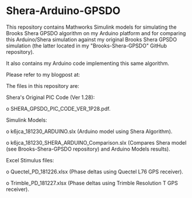 # Shera-Arduino-GPSDO

This repository contains Mathworks Simulink models for simulating the Brooks Shera GPSDO algorithm on my Arduino platform and for comparing this Arduino/Shera simulation against my original Brooks Shera GPSDO simulation (the latter located in my "Brooks-Shera-GPSDO" GitHub repository).

It also contains my Arduino code implementing this same algorithm.

Please refer to my blogpost at: 

The files in this repository are:

Shera's Original PIC Code (Ver 1.28):

o  SHERA_GPSDO_PIC_CODE_VER_1P28.pdf.
  
Simulink Models:

o  k6jca_181230_ARDUINO.slx  (Arduino model using Shera Algorithm).

o  k6jca_181230_SHERA_ARDUINO_Comparison.slx (Compares Shera model (see Brooks-Shera-GPSDO repository) and Arduino Models results).

Excel Stimulus files:

o  Quectel_PD_181226.xlsx  (Phase deltas using Quectel L76 GPS receiver).

o  Trimble_PD_181227.xlsx  (Phase deltas using Trimble Resolution T GPS receiver).
